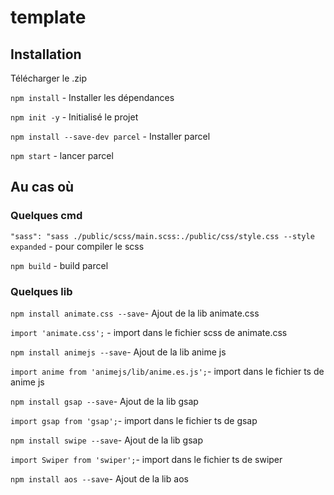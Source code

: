 # template

## Installation

Télécharger le .zip 

`npm install` - Installer les dépendances 

`npm init -y` - Initialisé le projet  

`npm install --save-dev parcel` - Installer parcel

`npm start` - lancer parcel

## Au cas où
### Quelques cmd
` "sass": "sass ./public/scss/main.scss:./public/css/style.css --style expanded ` - pour compiler le scss

`npm build` - build parcel

### Quelques lib
`npm install animate.css --save`- Ajout de la lib animate.css

`import 'animate.css';` - import dans le fichier scss de animate.css

`npm install animejs --save`- Ajout de la lib anime js

`import anime from 'animejs/lib/anime.es.js';`- import dans le fichier ts de anime js

`npm install gsap --save`- Ajout de la lib gsap

`import gsap from 'gsap';`- import dans le fichier ts de gsap

`npm install swipe --save`- Ajout de la lib gsap

`import Swiper from 'swiper';`- import dans le fichier ts de swiper

`npm install aos --save`- Ajout de la lib aos

